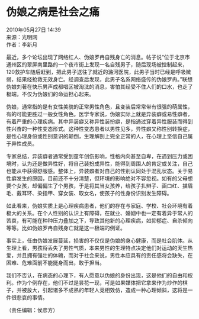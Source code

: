 # 伪娘之病是社会之痛

2010年05月27日 14:39   
来源：光明网   
作者：李新月

最近，多个论坛出现了网络红人、伪娘罗冉自残身亡的消息。帖子说“位于北京市通州区的翠屏南里路的一个夜市街上发现一名自残男子，随后现场被控制起来，120救护车随后赶到，把此男子送往了就近的潞河医院，此男子当时已经是呼吸微弱，结果经抢救无效身亡。经调查后发现，此男子名系网络盛传的伪娘罗冉。”联想伪娘刘著在快乐男声成都唱区被淘汰的消息，害怕其经受不住人们的口水，也走了极端，不仅为伪娘们的命运担心起来。

伪娘，通常指的是有女性美貌的正常男性角色，且变装后常常带有很强的萌属性，有的可能更胜过一般女性角色。医学专家说，伪娘实际上就是异装癖或易性癖者，有着严重的心理疾病。其中异装癖又称异性装扮癖，是指通过穿着异性服装而得到性兴奋的一种性变态形式。这种性变态患者以男性见多，异性癖又称性别转换症，是性心理身份或性别意识的颠倒，生理解剖上完全正常的人，在心理上坚信自己属于异性成员。

专家总结，异装癖者通常受到童年创伤影响，性格内向甚至自卑，在遇到压力或困境时，认为还是做异性好，将自己装扮成异性，能得到周围人的肯定或关注，自己也能从中获得舒服感。整体上，异装癖者对自己的性别认同处于混乱状态。关于易性癖发生的原因，目前还不十分清楚，但环境的影响绝对不容忽视。如有的父母想要个女孩，却偏偏生了个男孩，于是将其当女孩养，给孩子扎辫子、画口红、描眉毛、戴耳环、染指甲、穿女装、取女名，使孩子的性身份识别发生障碍。

如此看来，伪娘实质上是心理疾病患者，他们的存在与家庭、学校、社会环境有着极大的关系。在个人性别的认识上有障碍，在就业、婚姻中也一定有着异于常人的苦衷，有可能在种种压力叠加之下，导致其他新的心理疾病，如抑郁症、自杀倾向等等。比如伪娘罗冉自残身亡就是这一极端的例证。

事实上，任由伪娘发展蔓延，损害的不仅仅是伪娘的身心健康，而是社会肌体。从生理上看，男孩将丢失了男性气质，本来男性的生理特点决定他们对运动的天生热爱，并且拥有强壮的体魄，而对于社会来说，男性本应具有的责任感将会缺失，在困难、危难面前不能挺身而出，敢于担当。

我们不否认，在病态的心理下，有人愿意以伪娘的身份出现，这是他们的自由和权利。作为个例存在，他们不过是昙花一现，可是如果媒体把它拿来作为炒作的棋子，并被放大，引起诸多不成熟的年轻人竞相效仿，造成一种心理倾斜，这将是一件很悲哀的事情。

（责任编辑：侯彦方）